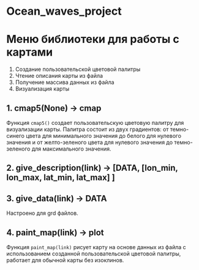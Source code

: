 # Ocean_waves_project

# Меню библиотеки для работы с картами

1. Создание пользовательской цветовой палитры
2. Чтение описания карты из файла
3. Получение массива данных из файла
4. Визуализация карты

## 1. cmap5(None) -> cmap
Функция `cmap5()` создает пользовательскую цветовую палитру для визуализации карты. Палитра состоит из двух градиентов: от темно-синего цвета для минимального значения до белого для нулевого значения и от желто-зеленого цвета для нулевого значения до темно-зеленого для максимального значения.

## 2. give_description(link) -> [DATA, [lon_min, lon_max, lat_min, lat_max] ]

## 3. give_data(link) -> DATA

Настроено для grd файлов.

## 4. paint_map(link) -> plot

Функция `paint_map(link)` рисует карту на основе данных из файла с использованием созданной пользовательской цветовой палитры, работает для обычной карты без изоклинов.


